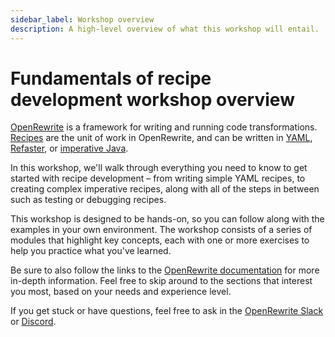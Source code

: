 ```yaml
---
sidebar_label: Workshop overview
description: A high-level overview of what this workshop will entail.
---
```


# Fundamentals of recipe development workshop overview

[OpenRewrite](https://docs.openrewrite.org/) is a framework for writing and running code transformations. [Recipes](https://docs.openrewrite.org/concepts-and-explanations/recipes) are the unit of work in OpenRewrite, and can be written in [YAML](https://docs.openrewrite.org/concepts-and-explanations/recipes#declarative-recipes), [Refaster](https://docs.openrewrite.org/authoring-recipes/refaster-recipes), or [imperative Java](https://docs.openrewrite.org/concepts-and-explanations/recipes#imperative-recipes).

In this workshop, we'll walk through everything you need to know to get started with recipe development – from writing simple YAML recipes, to creating complex imperative recipes, along with all of the steps in between such as testing or debugging recipes.

This workshop is designed to be hands-on, so you can follow along with the examples in your own environment. The workshop consists of a series of modules that highlight key concepts, each with one or more exercises to help you practice what you've learned.

Be sure to also follow the links to the [OpenRewrite documentation](https://docs.openrewrite.org/) for more in-depth information. Feel free to skip around to the sections that interest you most, based on your needs and experience level.

If you get stuck or have questions, feel free to ask in the [OpenRewrite Slack](https://join.slack.com/t/rewriteoss/shared_invite/zt-nj42n3ea-b\~62rIHzb3Vo0E1APKCXEA) or [Discord](https://discord.gg/xk3ZKrhWAb).